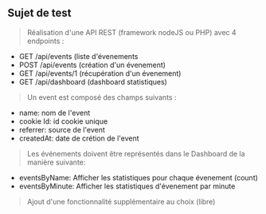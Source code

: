  ## Sujet de test ##


> Réalisation d'une API REST (framework nodeJS ou PHP) avec 4 endpoints :
- GET /api/events (liste d'évenements
- POST /api/events (création d'un évenement)
- GET /api/events/1 (récupération d'un évenement)
- GET /api/dashboard (dashboard statistiques)

>Un event est composé des champs suivants :
- name: nom de l'event
- cookie Id: id cookie unique
- referrer: source de l'event
- createdAt: date de crétion de l'event

>Les événements doivent être représentés dans le Dashboard de la manière suivante:
- eventsByName: Afficher les statistiques pour chaque évenement (count)
- eventsByMinute: Afficher les statistiques d'évenement par minute

>Ajout d'une fonctionnalité supplémentaire au choix (libre)
